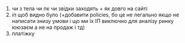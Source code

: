 1. чи з тела чи пк чи звідки заходять + як довго на сайті
2. іп щоб видно було (+добавити policies, бо це не легально якщо не написати знизу умови і що ми їх ІП виключно для аналізу ринку ююзаєм а не на продаж і тд)
3. платіжку
